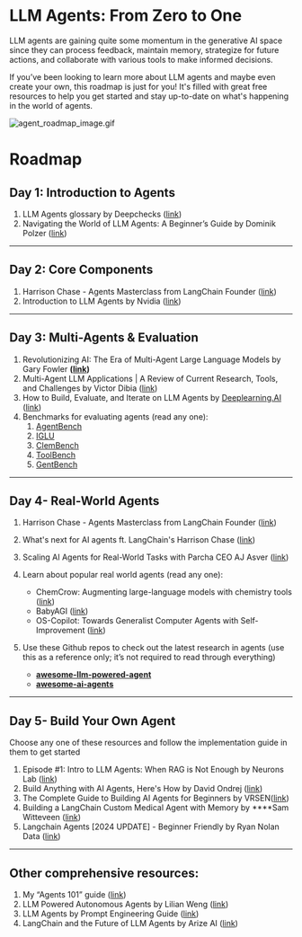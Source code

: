 # LLM Agents: From Zero to One

LLM agents are gaining quite some momentum in the generative AI space since they can process feedback, maintain memory, strategize for future actions, and collaborate with various tools to make informed decisions.

If you’ve been looking to learn more about LLM agents and maybe even create your own, this roadmap is just for you! It's filled with great free resources to help you get started and stay up-to-date on what's happening in the world of agents.

![agent_roadmap_image.gif](https://github.com/aishwaryanr/awesome-generative-ai-guide/blob/main/resources/img/agent_roadmap_image.gif)

# Roadmap

## **Day 1: Introduction to Agents**

1. LLM Agents glossary by Deepchecks ([link](https://deepchecks.com/glossary/llm-agents/))
2. Navigating the World of LLM Agents: A Beginner’s Guide by Dominik Polzer  ([link](https://towardsdatascience.com/navigating-the-world-of-llm-agents-a-beginners-guide-3b8d499db7a9))

---

## **Day 2: Core Components**

1. Harrison Chase - Agents Masterclass from LangChain Founder ([link](https://www.youtube.com/results?search_query=agents+llm))
2. Introduction to LLM Agents by Nvidia ([link](https://developer.nvidia.com/blog/introduction-to-llm-agents/))

---

## **Day 3: Multi-Agents & Evaluation**

1. Revolutionizing AI: The Era of Multi-Agent Large Language Models by Gary Fowler **([link](https://gafowler.medium.com/revolutionizing-ai-the-era-of-multi-agent-large-language-models-f70d497f3472))**
2. Multi-Agent LLM Applications | A Review of Current Research, Tools, and Challenges by Victor Dibia ([link](https://newsletter.victordibia.com/p/multi-agent-llm-applications-a-review))
3. How to Build, Evaluate, and Iterate on LLM Agents by [Deeplearning.AI](http://Deeplearning.AI) ([link](https://www.youtube.com/watch?v=0pnEUAwoDP0))
4. Benchmarks for evaluating agents (read any one):
    1. [AgentBench](https://github.com/THUDM/AgentBench)
    2. [IGLU](https://arxiv.org/abs/2304.10750)
    3. [ClemBench](https://arxiv.org/abs/2305.13455)
    4. [ToolBench](https://arxiv.org/abs/2305.16504)
    5. [GentBench](https://arxiv.org/pdf/2308.04030.pdf)

---

## **Day 4- Real-World Agents**

1. Harrison Chase - Agents Masterclass from LangChain Founder ([link](https://www.youtube.com/results?search_query=agents+llm))
2. What's next for AI agents ft. LangChain's Harrison Chase ([link](https://www.youtube.com/watch?v=pBBe1pk8hf4))
3. Scaling AI Agents for Real-World Tasks with Parcha CEO AJ Asver ([link](https://www.youtube.com/watch?v=zCGWDWCTYkE))
4. Learn about popular real world agents (read any one):
    - ChemCrow: Augmenting large-language models with chemistry tools ([link](https://arxiv.org/abs/2304.05376))
    - BabyAGI ([link](https://github.com/yoheinakajima/babyagi))
    - OS-Copilot: Towards Generalist Computer Agents with Self-Improvement ([link](https://arxiv.org/abs/2304.05376))

4. Use these Github repos to check out the latest research in agents (use this as a reference only; it’s not required to read through everything)
    -  **[awesome-llm-powered-agent](https://github.com/hyp1231/awesome-llm-powered-agent)**
    -  **[awesome-ai-agents](https://github.com/e2b-dev/awesome-ai-agents/tree/main)**

---

## **Day 5- Build Your Own Agent**

Choose any one of these resources and follow the implementation guide in them to get started

1. Episode #1: Intro to LLM Agents: When RAG is Not Enough by Neurons Lab ([link](https://www.youtube.com/watch?v=uVkS05qPhik))
2. Build Anything with AI Agents, Here's How by David Ondrej ([link](https://www.youtube.com/watch?v=AxnL5GtWVNA))
3. The Complete Guide to Building AI Agents for Beginners by VRSEN([link](https://www.youtube.com/watch?v=MOyl58VF2ak))
4. Building a LangChain Custom Medical Agent with Memory by ****Sam Witteveen ([link](https://www.youtube.com/watch?v=6UFtRwWnHws))
5. Langchain Agents [2024 UPDATE] - Beginner Friendly by Ryan Nolan Data ([link](https://www.youtube.com/watch?v=WVUITosaG-g))

---

## Other comprehensive resources:

1. My “Agents 101” guide ([link](https://github.com/aishwaryanr/awesome-generative-ai-guide/blob/main/resources/agents_101_guide.md))
2. LLM Powered Autonomous Agents by Lilian Weng ([link](https://lilianweng.github.io/posts/2023-06-23-agent/))
3. LLM Agents by Prompt Engineering Guide ([link](https://www.promptingguide.ai/research/llm-agents))
4. LangChain and the Future of LLM Agents by Arize AI ([link](https://www.youtube.com/watch?v=JwO08Pk6S_Q))
